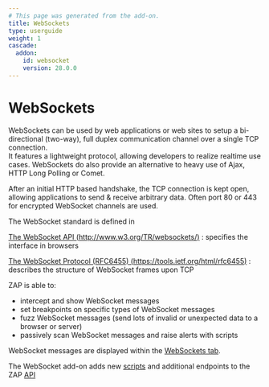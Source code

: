 ```yaml
---
# This page was generated from the add-on.
title: WebSockets
type: userguide
weight: 1
cascade:
  addon:
    id: websocket
    version: 28.0.0
---
```


# WebSockets

WebSockets can be used by web applications or web sites to setup a
bi-directional (two-way), full duplex communication channel over a
single TCP connection.  
It features a lightweight protocol, allowing developers to realize
realtime use cases. WebSockets do also provide an alternative to
heavy use of Ajax, HTTP Long Polling or Comet.  

After an initial HTTP based handshake, the TCP connection is kept open,
allowing applications to send \& receive arbitrary data. Often port
80 or 443 for encrypted WebSocket channels are used.

The WebSocket standard is defined in

[The WebSocket API (http://www.w3.org/TR/websockets/)](http://www.w3.org/TR/websockets/)
:   specifies the interface in browsers

[The WebSocket Protocol (RFC6455) (https://tools.ietf.org/html/rfc6455)](https://tools.ietf.org/html/rfc6455)
:   describes the structure of WebSocket frames upon TCP

ZAP is able to:

* intercept and show WebSocket messages
* set breakpoints on specific types of WebSocket messages
* fuzz WebSocket messages (send lots of invalid or unexpected data to a browser or server)
* passively scan WebSocket messages and raise alerts with scripts

WebSocket messages are displayed within the [WebSockets tab](/docs/desktop/addons/websockets/tab/).  

The WebSocket add-on adds new [scripts](/docs/desktop/addons/websockets/script/) and additional endpoints to the ZAP [API](/docs/desktop/addons/websockets/api/)
